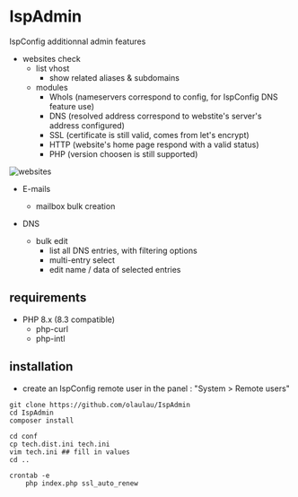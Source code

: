 # IspAdmin
IspConfig additionnal admin features  
  
- websites check  
	- list vhost
		- show related aliases & subdomains
	- modules
		- WhoIs (nameservers correspond to config, for IspConfig DNS feature use)  
		- DNS (resolved address correspond to webstite's server's address configured)  
		- SSL (certificate is still valid, comes from let's encrypt)  
		- HTTP (website's home page respond with a valid status)  
		- PHP (version choosen is still supported)  
  
![websites](doc/websites.png)

- E-mails
	- mailbox bulk creation
	
- DNS
	- bulk edit
		- list all DNS entries, with filtering options
		- multi-entry select
		- edit name / data of selected entries
  
## requirements
- PHP 8.x (8.3 compatible)
	- php-curl
	- php-intl
  
## installation
- create an IspConfig remote user in the panel : "System > Remote users"  
```
git clone https://github.com/olaulau/IspAdmin
cd IspAdmin
composer install

cd conf
cp tech.dist.ini tech.ini
vim tech.ini ## fill in values
cd ..

crontab -e
	php index.php ssl_auto_renew
```

